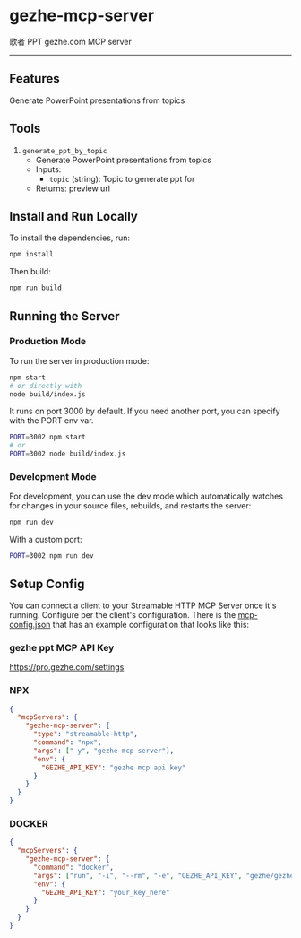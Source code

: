 # gezhe-mcp-server

歌者 PPT gezhe.com MCP server

---
## Features
Generate PowerPoint presentations from topics

## Tools
1. `generate_ppt_by_topic`
   - Generate PowerPoint presentations from topics
   - Inputs:
     - `topic` (string): Topic to generate ppt for
   - Returns: preview url

## Install and Run Locally

To install the dependencies, run:

```bash
npm install
```

Then build:

```bash
npm run build
```

## Running the Server

### Production Mode

To run the server in production mode:

```bash
npm start
# or directly with
node build/index.js
```


It runs on port 3000 by default. If you need another port, you can specify with the PORT env var.

```bash
PORT=3002 npm start
# or
PORT=3002 node build/index.js
```

### Development Mode

For development, you can use the dev mode which automatically watches for changes in your source files, rebuilds, and restarts the server:

```bash
npm run dev
```

With a custom port:

```bash
PORT=3002 npm run dev
```

## Setup Config

You can connect a client to your Streamable HTTP MCP Server once it's running. Configure per the client's configuration. There is the [mcp-config.json](/mcp-config.json) that has an example configuration that looks like this:

### gezhe ppt MCP API Key
https://pro.gezhe.com/settings

### NPX
```json
{
  "mcpServers": {
    "gezhe-mcp-server": {
      "type": "streamable-http",
      "command": "npx",
      "args": ["-y", "gezhe-mcp-server"],
      "env": {
        "GEZHE_API_KEY": "gezhe mcp api key"
      }
    }
  }
}
```

### DOCKER
```json
{
  "mcpServers": {
    "gezhe-mcp-server": {
      "command": "docker",
      "args": ["run", "-i", "--rm", "-e", "GEZHE_API_KEY", "gezhe/gezhe-mcp-server"],
      "env": {
        "GEZHE_API_KEY": "your_key_here"
      }
    }
  }
}
```





